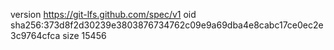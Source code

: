 version https://git-lfs.github.com/spec/v1
oid sha256:373d8f2d30239e3803876734762c09e9a69dba4e8cabc17ce0ec2e3c9764cfca
size 15456
